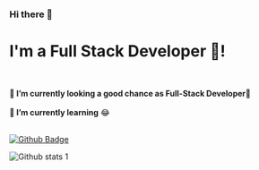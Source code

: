 ### Hi there 👋


<h1> I'm a Full Stack Developer 🚀!</h1> <br/>

<b> 🔭 I’m currently looking a good chance as Full-Stack Developer🌱 </b><br/><br/>
<b>🌱 I’m currently learning</b> 😂<br/><br/>


[![Github Badge](https://img.shields.io/badge/-Github-000?style=quare&labelColor=000&logo=Github&logoColor=white&link=link)](https://github.com/mustafaselman?tab=repositories) 

![Github stats 1](https://github-readme-stats.vercel.app/api?username=mustafaselman&show_icons=true&theme=gradient)
